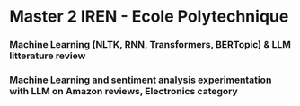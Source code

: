 # Master 2 IREN - Ecole Polytechnique
### Machine Learning (NLTK, RNN, Transformers, BERTopic) & LLM litterature review
### Machine Learning and sentiment analysis experimentation with LLM on Amazon reviews, Electronics category
